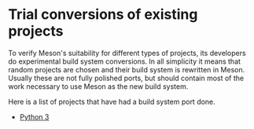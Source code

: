 # Trial conversions of existing projects #

To verify Meson's suitability for different types of projects, its developers do experimental build system conversions. In all simplicity it means that random projects are chosen and their build system is rewritten in Meson. Usually these are not fully polished ports, but should contain most of the work necessary to use Meson as the new build system.

Here is a list of projects that have had a build system port done.

* [Python 3](https://mail.python.org/pipermail/python-dev/2013-June/126748.html)
